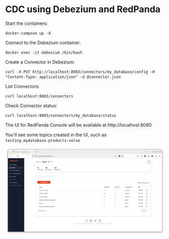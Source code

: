 # CDC using Debezium and RedPanda

Start the containers:

```
docker-compose up -d
```

Connect to the Debezium container:


```
docker exec -it debezium /bin/bash
```

Create a Connector in Debezium:

```
curl -X PUT http://localhost:8083/connectors/my_database/config -H "Content-Type: application/json" -d @connector.json
```

List Connectors:

```
curl localhost:8083/connectors
```

Check Connector status:

```
curl localhost:8083/connectors/my_database/status
```


The UI for RedPanda Console will be available at http://localhost:8080

You'll see some topics created in the UI, such as `testing.mydatabase.products-value`

![Debezium and Redpanda Console](./files/redpanda_console.png)

